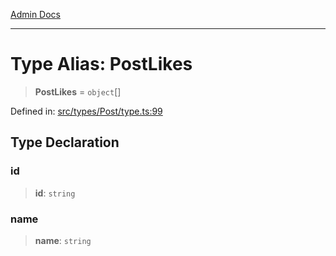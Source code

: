 [Admin Docs](/)

***

# Type Alias: PostLikes

> **PostLikes** = `object`[]

Defined in: [src/types/Post/type.ts:99](https://github.com/PalisadoesFoundation/talawa-admin/blob/main/src/types/Post/type.ts#L99)

## Type Declaration

### id

> **id**: `string`

### name

> **name**: `string`
